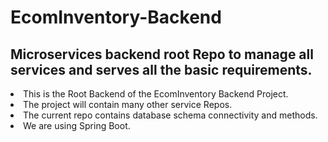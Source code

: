 # EcomInventory-Backend
<h2>Microservices backend root Repo to manage all services and serves all the basic requirements.</h2>
  <li>This is the Root Backend of the EcomInventory Backend Project.</li>
  <li>The project will contain many other service Repos.</li>
  <li>The current repo contains database schema connectivity and methods. </li>
  <li>We are using Spring Boot.</li>
